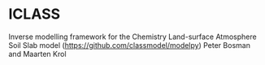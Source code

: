 # ICLASS
Inverse modelling framework for the Chemistry Land-surface Atmosphere Soil Slab model (https://github.com/classmodel/modelpy)
Peter Bosman and Maarten Krol
